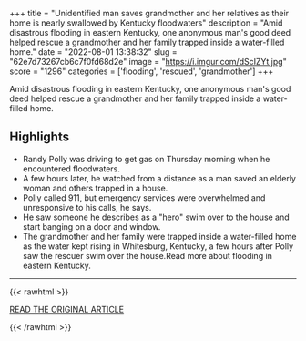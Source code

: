 +++
title = "Unidentified man saves grandmother and her relatives as their home is nearly swallowed by Kentucky floodwaters"
description = "Amid disastrous flooding in eastern Kentucky, one anonymous man's good deed helped rescue a grandmother and her family trapped inside a water-filled home."
date = "2022-08-01 13:38:32"
slug = "62e7d73267cb6c7f0fd68d2e"
image = "https://i.imgur.com/dScIZYt.jpg"
score = "1296"
categories = ['flooding', 'rescued', 'grandmother']
+++

Amid disastrous flooding in eastern Kentucky, one anonymous man's good deed helped rescue a grandmother and her family trapped inside a water-filled home.

## Highlights

- Randy Polly was driving to get gas on Thursday morning when he encountered floodwaters.
- A few hours later, he watched from a distance as a man saved an elderly woman and others trapped in a house.
- Polly called 911, but emergency services were overwhelmed and unresponsive to his calls, he says.
- He saw someone he describes as a "hero" swim over to the house and start banging on a door and window.
- The grandmother and her family were trapped inside a water-filled home as the water kept rising in Whitesburg, Kentucky, a few hours after Polly saw the rescuer swim over the house.Read more about flooding in eastern Kentucky.

---

{{< rawhtml >}}
  <p class="article-category">
    <a target="_blank" href="https://www.cnn.com/2022/07/31/us/man-rescue-grandmother-kentucky-flooding-trnd/index.html">READ THE ORIGINAL ARTICLE</a>
  </p>
{{< /rawhtml >}}
